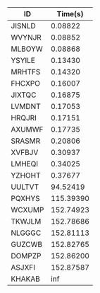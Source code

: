 |ID|Time(s)|
|-|-|
|JISNLD|0.08822|
|WVYNJR|0.08852|
|MLBOYW|0.08868|
|YSYILE|0.13430|
|MRHTFS|0.14320|
|FHCXPO|0.16007|
|JIXTQC|0.16875|
|LVMDNT|0.17053|
|HRQJRI|0.17151|
|AXUMWF|0.17735|
|SRASMR|0.20806|
|XVFBJV|0.30937|
|LMHEQI|0.34025|
|YZHOHT|0.37677|
|UULTVT|94.52419|
|PQXHYS|115.39390|
|WCXUMP|152.74923|
|TKWJLM|152.78686|
|NLGGGC|152.81113|
|GUZCWB|152.82765|
|DOMPZP|152.86200|
|ASJXFI|152.87587|
|KHAKAB|inf|
